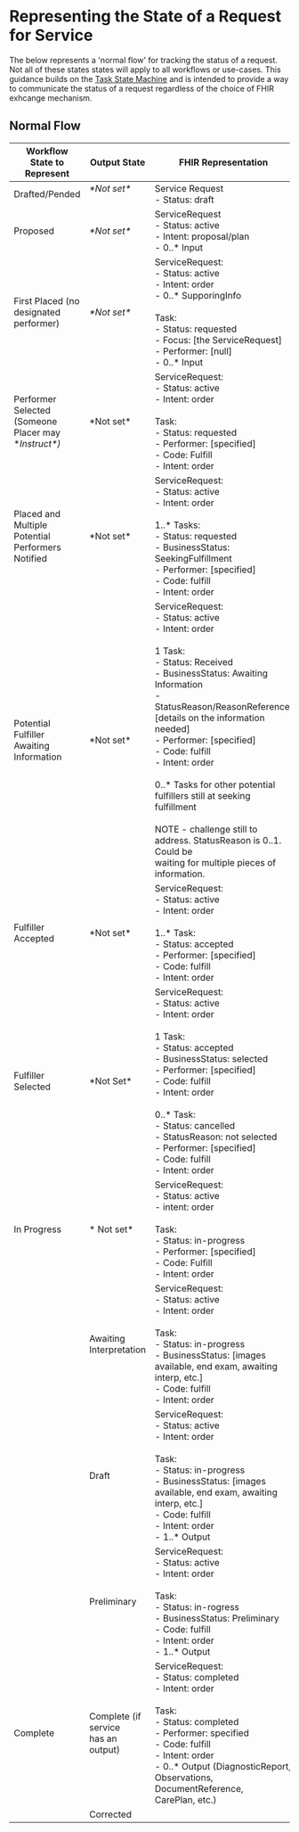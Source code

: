 # Representing the State of a Request for Service

The below represents a 'normal flow' for tracking the status of a request. Not all of these states states will apply to all workflows or use-cases. This guidance builds on the [Task State 
Machine]([url](https://build.fhir.org/workflow-communications.html#12.10.2)) and is intended to provide a way to communicate the status of a request regardless of the choice of FHIR exhcange mechanism.

## Normal Flow

<table class="tg"><thead>
  <tr>
    <th class="tg-7btt">Workflow State to Represent</th>
    <th class="tg-fymr">Output State</th>
    <th class="tg-fymr">FHIR Representation</th>
  </tr></thead>
<tbody>
  <tr>
    <td class="tg-0pky">Drafted/Pended</td>
    <td class="tg-0pky"><span style="font-style:italic">*Not set*</span><br><br></td>
    <td class="tg-0pky">Service Request<br>- Status: draft</td>
  </tr>
  <tr>
    <td class="tg-0pky">Proposed</td>
    <td class="tg-0pky"><span style="font-style:italic">*Not set*</span></td>
    <td class="tg-0pky">ServiceRequest<br>- Status: active<br>- Intent: proposal/plan<br>- 0..* Input</td>
  </tr>
  <tr>
    <td class="tg-0pky">First Placed (no <br>designated performer)</td>
    <td class="tg-0pky"><span style="font-style:italic">*Not set*</span></td>
    <td class="tg-0pky">ServiceRequest:<br>- Status: active<br>- Intent: order<br>- 0..* SupporingInfo<br><br>Task:<br>- Status: requested<br>- Focus: [the ServiceRequest]<br>- Performer: [null]<br>- 0..* Input</td>
  </tr>
  <tr>
    <td class="tg-0pky">Performer Selected<br>(Someone Placer may <br>*<span style="font-style:italic">Instruct*)</span></td>
    <td class="tg-0pky">*Not set*</td>
    <td class="tg-0pky">ServiceRequest:<br>- Status: active<br>- Intent: order<br><br>Task: <br>- Status: requested<br>- Performer: [specified]<br>- Code: Fulfill<br>- Intent: order</td>
  </tr>
  <tr>
    <td class="tg-0pky">Placed and Multiple<br>Potential Performers<br>Notified</td>
    <td class="tg-0pky">*Not set*</td>
    <td class="tg-0pky">ServiceRequest:<br>- Status: active<br>- Intent: order<br><br>1..* Tasks:<br>- Status: requested<br>- BusinessStatus: SeekingFulfillment<br>- Performer: [specified]<br>- Code: fulfill<br>- Intent: order</td>
  </tr>
  <tr>
    <td class="tg-0pky">Potential Fulfiller Awaiting<br>Information</td>
    <td class="tg-0pky">*Not set*</td>
    <td class="tg-0pky">ServiceRequest:<br>- Status: active<br>- Intent: order<br><br>1 Task:<br>- Status: Received<br>- BusinessStatus: Awaiting Information<br>- StatusReason/ReasonReference: [details on the information needed]<br>- Performer: [specified]<br>- Code: fulfill<br>- Intent: order<br><br>0..* Tasks for other potential fulfillers still at seeking fulfillment<br><br>NOTE - challenge still to address. StatusReason is 0..1. Could be<br>waiting for multiple pieces of information.</td>
  </tr>
  <tr>
    <td class="tg-0pky">Fulfiller Accepted</td>
    <td class="tg-0pky">*Not set*</td>
    <td class="tg-0pky">ServiceRequest:<br>- Status: active<br>- Intent: order<br><br>1..* Task:<br>- Status: accepted<br>- Performer: [specified]<br>- Code: fulfill<br>- Intent: order</td>
  </tr>
  <tr>
    <td class="tg-0pky">Fulfiller Selected</td>
    <td class="tg-0pky">*Not Set*</td>
    <td class="tg-0pky">ServiceRequest:<br>- Status: active<br>- Intent: order<br><br>1 Task:<br>- Status: accepted<br>- BusinessStatus: selected<br>- Performer: [specified]<br>- Code: fulfill<br>- Intent: order<br><br>0..* Task:<br>- Status: cancelled<br>- StatusReason: not selected<br>- Performer: [specified]<br>- Code: fulfill<br>- Intent: order</td>
  </tr>
  <tr>
    <td class="tg-0pky">In Progress</td>
    <td class="tg-0pky">* Not set*</td>
    <td class="tg-0pky">ServiceRequest:<br>- Status: active<br>- intent: order<br><br>Task:<br>- Status: in-progress<br>- Performer: [specified]<br>- Code: Fulfill<br>- Intent: order</td>
  </tr>
  <tr>
    <td class="tg-0pky"></td>
    <td class="tg-0pky">Awaiting Interpretation</td>
    <td class="tg-0pky">ServiceRequest:<br>- Status: active<br>- Intent: order<br><br>Task:<br>- Status: in-progress<br>- BusinessStatus: [images available, end exam, awaiting interp, etc.]<br>- Code: fulfill<br>- Intent: order</td>
  </tr>
  <tr>
    <td class="tg-0pky"></td>
    <td class="tg-0pky">Draft</td>
    <td class="tg-0pky">ServiceRequest:<br>- Status: active<br>- Intent: order<br><br>Task:<br>- Status: in-progress<br>- BusinessStatus: [images available, end exam, awaiting interp, etc.] <br>- Code: fulfill<br>- Intent: order<br>- 1..* Output</td>
  </tr>
  <tr>
    <td class="tg-0pky"></td>
    <td class="tg-0pky">Preliminary</td>
    <td class="tg-0pky">ServiceRequest:<br>- Status: active<br>- Intent: order<br><br>Task:<br>- Status: in-rogress<br>- BusinessStatus: Preliminary<br>- Code: fulfill<br>- Intent: order<br>- 1..* Output</td>
  </tr>
  <tr>
    <td class="tg-0pky">Complete</td>
    <td class="tg-0pky">Complete (if service<br>has an output)</td>
    <td class="tg-0pky">ServiceRequest:<br>- Status: completed<br>- Intent: order<br><br>Task:<br>- Status: completed<br>- Performer: specified<br>- Code: fulfill<br>- Intent: order<br>- 0..* Output (DiagnosticReport, Observations, DocumentReference, <br>CarePlan, etc.)<br></td>
  </tr>
  <tr>
    <td class="tg-0lax"></td>
    <td class="tg-0lax">Corrected</td>
    <td class="tg-0lax"></td>
  </tr>
</tbody></table>
